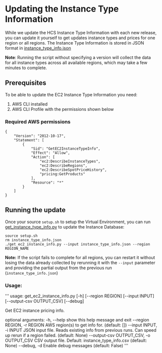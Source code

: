 # Updating the Instance Type Information

While we update the HCS Instance Type Information with each new release, you can update it yourself to get updates instance types and prices for one region or all regions.
The Instance Type Information is stored in JSON format in  [instance_type_info.json](../instance_type_info.json)

**Note**: Running the script without specifying a version will collect the data for all instance types across all available regions, which may take a few minutes to complete.


## Prerequisites

To be able to update the EC2 Instance Type Information you need:
1. AWS CLI installed
2. AWS CLI Profile with the permissions shown below

### Required AWS permissions 

```
{
    "Version": "2012-10-17",
    "Statement": [
        {
            "Sid": "GetEC2InstanceTypeInfo",
            "Effect": "Allow",
            "Action": [
                "ec2:DescribeInstanceTypes",
                "ec2:DescribeRegions",
                "ec2:DescribeSpotPriceHistory",
                "pricing:GetProducts"
            ],
            "Resource": "*"
        }
    ]
}
```


## Running the update

Once your source `setup.sh` to setup the Virtual Environment, you can run  [get_instance_type_info.py](https://github.com/aws-samples/hpc-cost-simulator/blob/main/EC2InstanceTypeInfoPkg/get_ec2_instance_info.py) to update the Instance Database:

```
source setup.sh
rm instance_type_info.json
./get_ec2_instance_info.py --input instance_type_info.json --region REGION_NAME
```

**Note:** If the script fails to complete for all regions, you can restart it without losing the data already collected by rerunning it with the `--input` parameter and providing the partial output from the previous run (`instance_type_info.json`)


### Usage:

'''
usage: get_ec2_instance_info.py [-h] [--region REGION] [--input INPUT]
                                [--output-csv OUTPUT_CSV] [--debug]

Get EC2 instance pricing info.

optional arguments:
  -h, --help            show this help message and exit
  --region REGION, -r REGION
                        AWS region(s) to get info for. (default: [])
  --input INPUT, -i INPUT
                        JSON input file. Reads existing info from previous
                        runs. Can speed up rerun if a region failed. (default:
                        None)
  --output-csv OUTPUT_CSV, -o OUTPUT_CSV
                        CSV output file. Default: instance_type_info.csv
                        (default: None)
  --debug, -d           Enable debug messages (default: False)
'''





